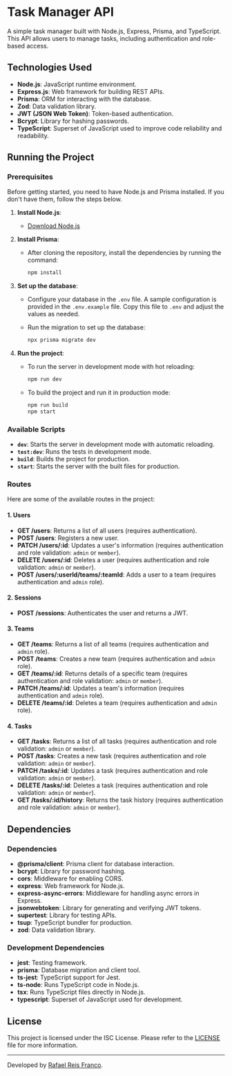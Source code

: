 # Task Manager API

A simple task manager built with Node.js, Express, Prisma, and TypeScript. This API allows users to manage tasks, including authentication and role-based access.

## Technologies Used

- **Node.js**: JavaScript runtime environment.
- **Express.js**: Web framework for building REST APIs.
- **Prisma**: ORM for interacting with the database.
- **Zod**: Data validation library.
- **JWT (JSON Web Token)**: Token-based authentication.
- **Bcrypt**: Library for hashing passwords.
- **TypeScript**: Superset of JavaScript used to improve code reliability and readability.

## Running the Project

### Prerequisites

Before getting started, you need to have Node.js and Prisma installed. If you don't have them, follow the steps below.

1. **Install Node.js**:

   - [Download Node.js](https://nodejs.org/)

2. **Install Prisma**:

   - After cloning the repository, install the dependencies by running the command:

     ```bash
     npm install
     ```

3. **Set up the database**:

   - Configure your database in the `.env` file. A sample configuration is provided in the `.env.example` file. Copy this file to `.env` and adjust the values as needed.
   - Run the migration to set up the database:

     ```bash
     npx prisma migrate dev
     ```

4. **Run the project**:

   - To run the server in development mode with hot reloading:

     ```bash
     npm run dev
     ```

   - To build the project and run it in production mode:

     ```bash
     npm run build
     npm start
     ```

### Available Scripts

- **`dev`**: Starts the server in development mode with automatic reloading.
- **`test:dev`**: Runs the tests in development mode.
- **`build`**: Builds the project for production.
- **`start`**: Starts the server with the built files for production.

### Routes

Here are some of the available routes in the project:

#### 1. **Users**

- **GET /users**: Returns a list of all users (requires authentication).
- **POST /users**: Registers a new user.
- **PATCH /users/:id**: Updates a user's information (requires authentication and role validation: `admin` or `member`).
- **DELETE /users/:id**: Deletes a user (requires authentication and role validation: `admin` or `member`).
- **POST /users/:userId/teams/:teamId**: Adds a user to a team (requires authentication and `admin` role).

#### 2. **Sessions**

- **POST /sessions**: Authenticates the user and returns a JWT.

#### 3. **Teams**

- **GET /teams**: Returns a list of all teams (requires authentication and `admin` role).
- **POST /teams**: Creates a new team (requires authentication and `admin` role).
- **GET /teams/:id**: Returns details of a specific team (requires authentication and role validation: `admin` or `member`).
- **PATCH /teams/:id**: Updates a team's information (requires authentication and `admin` role).
- **DELETE /teams/:id**: Deletes a team (requires authentication and `admin` role).

#### 4. **Tasks**

- **GET /tasks**: Returns a list of all tasks (requires authentication and role validation: `admin` or `member`).
- **POST /tasks**: Creates a new task (requires authentication and role validation: `admin` or `member`).
- **PATCH /tasks/:id**: Updates a task (requires authentication and role validation: `admin` or `member`).
- **DELETE /tasks/:id**: Deletes a task (requires authentication and role validation: `admin` or `member`).
- **GET /tasks/:id/history**: Returns the task history (requires authentication and role validation: `admin` or `member`).

## Dependencies

### Dependencies

- **@prisma/client**: Prisma client for database interaction.
- **bcrypt**: Library for password hashing.
- **cors**: Middleware for enabling CORS.
- **express**: Web framework for Node.js.
- **express-async-errors**: Middleware for handling async errors in Express.
- **jsonwebtoken**: Library for generating and verifying JWT tokens.
- **supertest**: Library for testing APIs.
- **tsup**: TypeScript bundler for production.
- **zod**: Data validation library.

### Development Dependencies

- **jest**: Testing framework.
- **prisma**: Database migration and client tool.
- **ts-jest**: TypeScript support for Jest.
- **ts-node**: Runs TypeScript code in Node.js.
- **tsx**: Runs TypeScript files directly in Node.js.
- **typescript**: Superset of JavaScript used for development.

## License

This project is licensed under the ISC License. Please refer to the [LICENSE](./LICENSE) file for more information.

---

Developed by [Rafael Reis Franco](https://github.com/faelreis).
